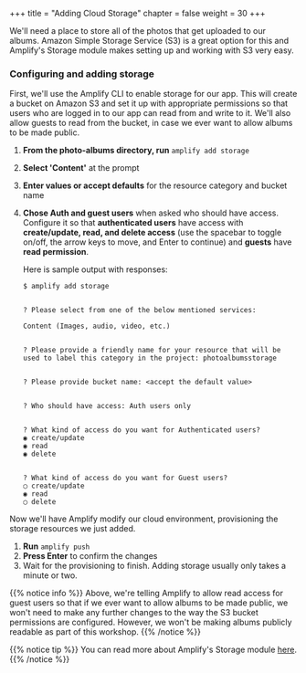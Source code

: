 +++
title = "Adding Cloud Storage"
chapter = false
weight = 30
+++

We'll need a place to store all of the photos that get uploaded to our albums. Amazon Simple Storage Service (S3) is a great option for this and Amplify's Storage module makes setting up and working with S3 very easy.

### Configuring and adding storage

First, we'll use the Amplify CLI to enable storage for our app. This will create a bucket on Amazon S3 and set it up with appropriate permissions so that users who are logged in to our app can read from and write to it. We'll also allow guests to read from the bucket, in case we ever want to allow albums to be made public. 

1. **From the photo-albums directory, run** `amplify add storage`

2. **Select 'Content'** at the prompt

3. **Enter values or accept defaults** for the resource category and bucket name

4. **Chose Auth and guest users** when asked who should have access. Configure it so that **authenticated users** have access with **create/update, read, and delete access** (use the spacebar to toggle on/off, the arrow keys to move, and Enter to continue) and **guests** have **read permission**. 

    Here is sample output with responses:

    ```text
    $ amplify add storage


    ? Please select from one of the below mentioned services:
    
    Content (Images, audio, video, etc.)


    ? Please provide a friendly name for your resource that will be used to label this category in the project: photoalbumsstorage


    ? Please provide bucket name: <accept the default value>


    ? Who should have access: Auth users only


    ? What kind of access do you want for Authenticated users? 
    ◉ create/update
    ◉ read
    ◉ delete


    ? What kind of access do you want for Guest users? 
    ◯ create/update
    ◉ read
    ◯ delete
    ```

Now we'll have Amplify modify our cloud environment, provisioning the storage resources we just added.

1. **Run** `amplify push` 
2. **Press Enter** to confirm the changes
3. Wait for the provisioning to finish. Adding storage usually only takes a minute or two.

{{% notice info %}}
Above, we're telling Amplify to allow read access for guest users so that if we ever want to allow albums to be made public, we won't need to make any further changes to the way the S3 bucket permissions are configured. However, we won't be making albums publicly readable as part of this workshop.
{{% /notice %}}

{{% notice tip %}}
You can read more about Amplify's Storage module [here](https://aws-amplify.github.io/amplify-js/media/storage_guide).
{{% /notice %}}

